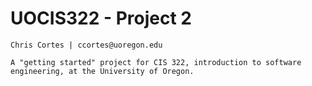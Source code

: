 # UOCIS322 - Project 2 #
```
Chris Cortes | ccortes@uoregon.edu

A "getting started" project for CIS 322, introduction to software engineering, at the University of Oregon.
```
